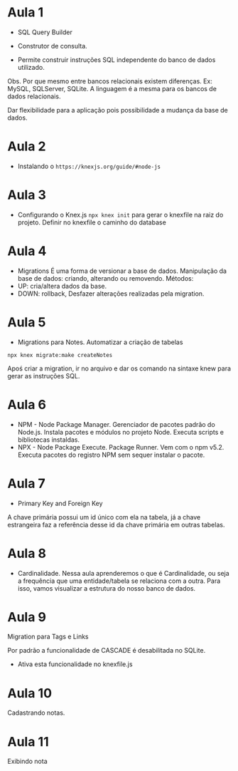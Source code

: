 # Aula 1

- SQL Query Builder

- Construtor de consulta.
- Permite construir instruções SQL independente do banco de dados utilizado.

Obs. Por que mesmo entre bancos relacionais existem diferenças. Ex: MySQL, SQLServer, SQLite.
A linguagem é a mesma para os bancos de dados relacionais.

Dar flexibilidade para a aplicação pois possibilidade a mudança da base de dados.

# Aula 2
- Instalando o `https://knexjs.org/guide/#node-js`

# Aula 3
- Configurando o Knex.js
`npx knex init` para gerar o knexfile na raiz do projeto.
Definir no knexfile o caminho do database

# Aula 4
- Migrations
É uma forma de versionar a base de dados.
Manipulação da base de dados: criando, alterando ou removendo.
Métodos:
- UP: cria/altera dados da base. 
- DOWN: rollback, Desfazer alterações realizadas pela migration.

# Aula 5
- Migrations para Notes.
Automatizar a criação de tabelas

`npx knex migrate:make createNotes`
 
 Apoś criar a migration, ir no arquivo e dar os comando na sintaxe knew para gerar as instruções SQL.

# Aula 6
- NPM - Node Package Manager. Gerenciador de pacotes padrão do Node.js. Instala pacotes e módulos no projeto Node. Executa scripts e bibliotecas instaldas.
- NPX - Node Package Execute. Package Runner. Vem com o npm v5.2. Executa pacotes do registro NPM sem sequer instalar o pacote.

# Aula 7
- Primary Key and Foreign Key

A chave primária possui um id único com ela na tabela, já a chave estrangeira faz a referência desse id da chave primária em outras tabelas.

# Aula 8
- Cardinalidade.
Nessa aula aprenderemos o que é Cardinalidade, ou seja a frequência que uma entidade/tabela se relaciona com a outra. Para isso, vamos visualizar a estrutura do nosso banco de dados.

# Aula 9
Migration para Tags e Links

Por padrão a funcionalidade de CASCADE é desabilitada no SQLite.
- Ativa esta funcionalidade no knexfile.js

# Aula 10
Cadastrando notas.

# Aula 11
Exibindo nota